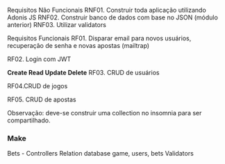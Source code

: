 Requisitos Não Funcionais
RNF01. Construir toda aplicação utilizando Adonis JS
RNF02. Construir banco de dados com base no JSON (módulo anterior)
RNF03. Utilizar validators

Requisitos Funcionais
RF01. Disparar email para novos usuários, recuperação de senha e novas apostas (mailtrap)

RF02. Login com JWT

**Create Read Update Delete**
RF03. CRUD de usuários

RF04.CRUD de jogos

RF05. CRUD de apostas

Observação: deve-se construir uma collection no insomnia para ser compartilhado.

### Make

Bets - Controllers
Relation database game, users, bets
Validators
